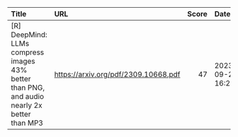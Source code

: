 | Title                                                                                       | URL                                  |   Score | Date                |
|:--------------------------------------------------------------------------------------------|:-------------------------------------|--------:|:--------------------|
| [R] DeepMind: LLMs compress images 43% better than PNG, and audio nearly 2x better than MP3 | https://arxiv.org/pdf/2309.10668.pdf |      47 | 2023-09-21 16:24:09 |
